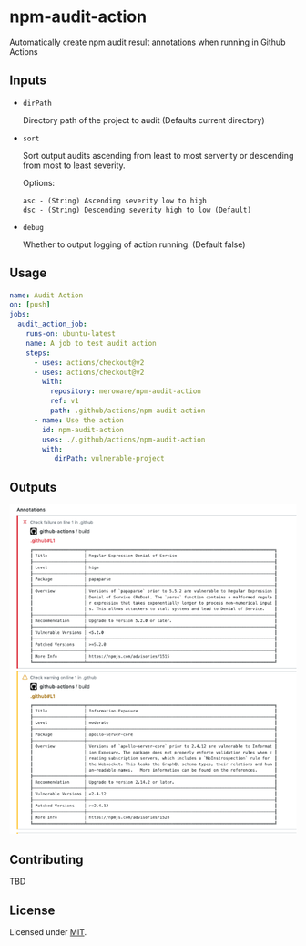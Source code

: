 # npm-audit-action

Automatically create npm audit result annotations when running in Github Actions

## Inputs

- `dirPath`

   Directory path of the project to audit
(Defaults current directory)

- `sort`

   Sort output audits ascending from least to most serverity or descending from most to least severity.

  Options:

      asc - (String) Ascending severity low to high
      dsc - (String) Descending severity high to low (Default)

- `debug`

  Whether to output logging of action running.
(Default false)

## Usage

```yaml
name: Audit Action
on: [push]
jobs:
  audit_action_job:
    runs-on: ubuntu-latest
    name: A job to test audit action 
    steps:
      - uses: actions/checkout@v2
      - uses: actions/checkout@v2
        with:
          repository: meroware/npm-audit-action
          ref: v1
          path: .github/actions/npm-audit-action
      - name: Use the action
        id: npm-audit-action
        uses: ./.github/actions/npm-audit-action
        with:
           dirPath: vulnerable-project
```

## Outputs

![Annotation Example](img/Annotation-Example.png)

## Contributing

TBD

## License

Licensed under [MIT](./LICENSE).
